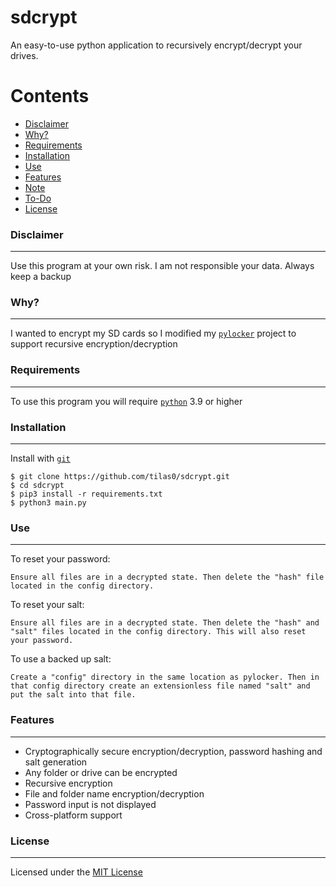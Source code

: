 
# sdcrypt
An easy-to-use python application to recursively encrypt/decrypt your drives.

Contents
========

 * [Disclaimer](#disclaimer)
 * [Why?](#why)
 * [Requirements](#requirements)
 * [Installation](#installation)
 * [Use](#use)
 * [Features](#features)
 * [Note](#note)
 * [To-Do](#to-do)
 * [License](#license)

### Disclaimer
---
Use this program at your own risk. I am not responsible your data. Always keep a backup

### Why?
---
I wanted to encrypt my SD cards so I modified my [`pylocker`](https://www.github.com/tilas01/pylocker) project to support recursive encryption/decryption

### Requirements
---
To use this program you will require [`python`](https://www.python.org/) 3.9 or higher

### Installation
---
Install with [`git`](https://git-scm.com/)
```
$ git clone https://github.com/tilas0/sdcrypt.git
$ cd sdcrypt
$ pip3 install -r requirements.txt
$ python3 main.py
```

### Use
---
To reset your password:

``
Ensure all files are in a decrypted state. Then delete the "hash" file located in the config directory.
``

To reset your salt:

``
Ensure all files are in a decrypted state. Then delete the "hash" and "salt" files located in the config directory. This will also reset your password.
``

To use a backed up salt:

``
Create a "config" directory in the same location as pylocker. Then in that config directory create an extensionless file named "salt" and put the salt into that file.
``

### Features
---
- Cryptographically secure encryption/decryption, password hashing and salt generation
- Any folder or drive can be encrypted
- Recursive encryption
- File and folder name encryption/decryption
- Password input is not displayed
- Cross-platform support

### License
---
Licensed under the [MIT License](LICENSE)